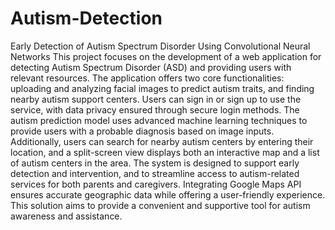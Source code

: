 # Autism-Detection
Early Detection of Autism Spectrum Disorder Using Convolutional Neural Networks
This project focuses on the development of a web application for detecting Autism Spectrum Disorder (ASD) and providing users with relevant resources. The application offers two core functionalities: uploading and analyzing facial images to predict autism traits, and finding nearby autism support centers. Users can sign in or sign up to use the service, with data privacy ensured through secure login methods. The autism prediction model uses advanced machine learning techniques to provide users with a probable diagnosis based on image inputs. Additionally, users can search for nearby autism centers by entering their location, and a split-screen view displays both an interactive map and a list of autism centers in the area. The system is designed to support early detection and intervention, and to streamline access to autism-related services for both parents and caregivers. Integrating Google Maps API ensures accurate geographic data while offering a user-friendly experience. This solution aims to provide a convenient and supportive tool for autism awareness and assistance.
